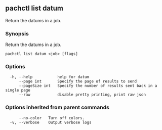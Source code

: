 ## pachctl list datum

Return the datums in a job.

### Synopsis

Return the datums in a job.

```
pachctl list datum <job> [flags]
```

### Options

```
  -h, --help           help for datum
      --page int       Specify the page of results to send
      --pageSize int   Specify the number of results sent back in a single page
      --raw            disable pretty printing, print raw json
```

### Options inherited from parent commands

```
      --no-color   Turn off colors.
  -v, --verbose    Output verbose logs
```

